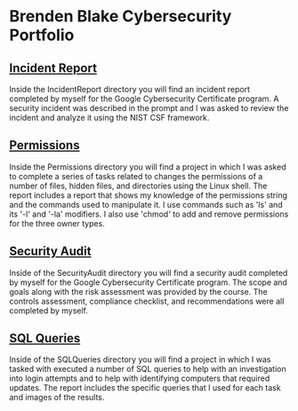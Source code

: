 # Brenden Blake Cybersecurity Portfolio

## [Incident Report](./IncidentReport/Incident%20Report.md)
Inside the IncidentReport directory you will find an incident report completed by myself for the Google Cybersecurity Certificate program. A security incident was described in the prompt and I was asked to review the incident
and analyze it using the NIST CSF framework.

## [Permissions](./Permissions/Permissions.md)
Inside the Permissions directory you will find a project in which I was asked to complete a series of tasks related to changes the permissions of a number of files, hidden files, and directories using the Linux shell.
The report includes a report that shows my knowledge of the permissions string and the commands used to manipulate it. I use commands such as 'ls' and its '-l' and '-la' modifiers. I also use 'chmod' to add and remove permissions
for the three owner types.

## [Security Audit](./SecurityAudit/Botium%20Toys%20Security%20Audit.md)
Inside of the SecurityAudit directory you will find a security audit completed by myself for the Google Cybersecurity Certificate program. The scope and goals along with the risk assessment was provided by the course.
The controls assessment, compliance checklist, and recommendations were all completed by myself.

## [SQL Queries](./SQLQueries/SQLQueries.md)
Inside of the SQLQueries directory you will find a project in which I was tasked with executed a number of SQL queries to help with an investigation into login attempts and to help with identifying computers that required updates.
The report includes the specific queries that I used for each task and images of the results. 

